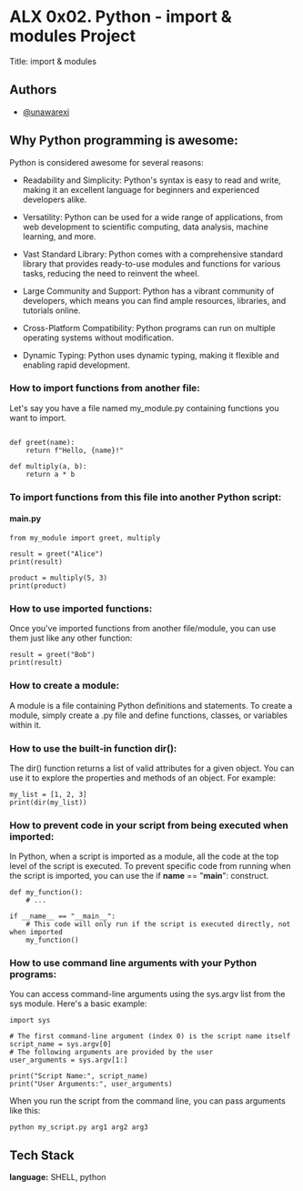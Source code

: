 
# ALX 0x02. Python - import & modules Project

Title: import & modules


## Authors

- [@unawarexi](https://www.github.com/unawarexi)


## Why Python programming is awesome:
Python is considered awesome for several reasons:

- Readability and Simplicity: Python's syntax is easy to read and write, making it an excellent language for beginners and experienced developers alike.

- Versatility: Python can be used for a wide range of applications, from web development to scientific computing, data analysis, machine learning, and more.

- Vast Standard Library: Python comes with a comprehensive standard library that provides ready-to-use modules and functions for various tasks, reducing the need to reinvent the wheel.

- Large Community and Support: Python has a vibrant community of developers, which means you can find ample resources, libraries, and tutorials online.

- Cross-Platform Compatibility: Python programs can run on multiple operating systems without modification.

- Dynamic Typing: Python uses dynamic typing, making it flexible and enabling rapid development.

### How to import functions from another file:

Let's say you have a file named my_module.py containing functions you want to import.

``` # my_module.py

def greet(name):
    return f"Hello, {name}!"

def multiply(a, b):
    return a * b
```
### To import functions from this file into another Python script:
#### main.py

``` 
from my_module import greet, multiply

result = greet("Alice")
print(result)

product = multiply(5, 3)
print(product)
```
### How to use imported functions:

Once you've imported functions from another file/module, you can use them just like any other function:

``` 
result = greet("Bob")
print(result)
```
### How to create a module:

A module is a file containing Python definitions and statements. To create a module, simply create a .py file and define functions, classes, or variables within it.

### How to use the built-in function dir():

The dir() function returns a list of valid attributes for a given object. You can use it to explore the properties and methods of an object. For example:

``` 
my_list = [1, 2, 3]
print(dir(my_list))
```
### How to prevent code in your script from being executed when imported:

In Python, when a script is imported as a module, all the code at the top level of the script is executed. To prevent specific code from running when the script is imported, you can use the if __name__ == "__main__": construct.
```
def my_function():
    # ...

if __name__ == "__main__":
    # This code will only run if the script is executed directly, not when imported
    my_function()
```
### How to use command line arguments with your Python programs:

You can access command-line arguments using the sys.argv list from the sys module. Here's a basic example:
```
import sys

# The first command-line argument (index 0) is the script name itself
script_name = sys.argv[0]
# The following arguments are provided by the user
user_arguments = sys.argv[1:]

print("Script Name:", script_name)
print("User Arguments:", user_arguments)
```
When you run the script from the command line, you can pass arguments like this:

``` python my_script.py arg1 arg2 arg3 ```
## Tech Stack

**language:** SHELL,  python
